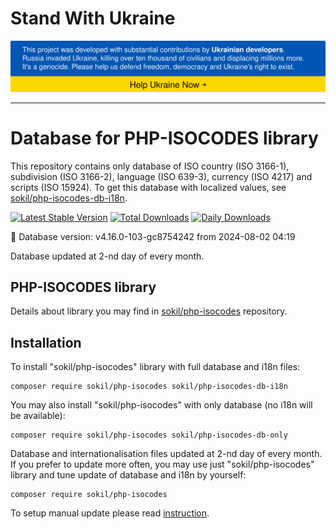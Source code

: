# Stand With Ukraine

[![SWUbanner](https://raw.githubusercontent.com/vshymanskyy/StandWithUkraine/main/banner-direct.svg)](https://github.com/vshymanskyy/StandWithUkraine/blob/main/docs/README.md)

----

# Database for PHP-ISOCODES library

This repository contains only database of ISO country (ISO 3166-1), subdivision (ISO 3166-2), language (ISO 639-3), currency (ISO 4217) and scripts (ISO 15924).
To get this database with localized values, see [sokil/php-isocodes-db-i18n](https://github.com/sokil/php-isocodes-db-i18n).

[![Latest Stable Version](https://poser.pugx.org/sokil/php-isocodes-db-only/v/stable.png)](https://packagist.org/packages/sokil/php-isocodes-db-only)
[![Total Downloads](http://img.shields.io/packagist/dt/sokil/php-isocodes-db-only.svg?1)](https://packagist.org/packages/sokil/php-isocodes-db-only)
[![Daily Downloads](https://poser.pugx.org/sokil/php-isocodes-db-only/d/daily)](https://packagist.org/packages/sokil/php-isocodes-db-only/stats)

:1234: Database version: v4.16.0-103-gc8754242 from 2024-08-02 04:19

Database updated at 2-nd day of every month.

## PHP-ISOCODES library

Details about library you may find in [sokil/php-isocodes](https://github.com/sokil/php-isocodes) repository.

## Installation

To install "sokil/php-isocodes" library with full database and i18n files:

```
composer require sokil/php-isocodes sokil/php-isocodes-db-i18n
```

You may also install "sokil/php-isocodes" with only database (no i18n will be available):

```
composer require sokil/php-isocodes sokil/php-isocodes-db-only
```

Database and internationalisation files updated at 2-nd day of every month. If you prefer to update more often, you may
use just "sokil/php-isocodes" library and tune update of database and i18n by yourself:

```
composer require sokil/php-isocodes
```

To setup manual update please read [instruction](https://github.com/sokil/php-isocodes#library-with-manual-database-update).

